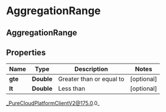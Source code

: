 # AggregationRange

## AggregationRange

## Properties

|Name | Type | Description | Notes|
|------------ | ------------- | ------------- | -------------|
| **gte** | **Double** | Greater than or equal to | [optional] |
| **lt** | **Double** | Less than | [optional] |



_PureCloudPlatformClientV2@175.0.0_
